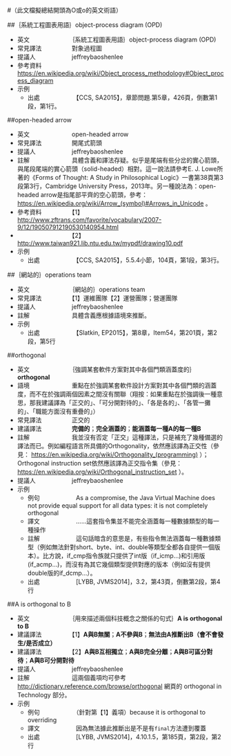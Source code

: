 #（此文檔擬總結開頭為O或o的英文術語）
  
##｛系統工程圖表用語｝object-process diagram (OPD)
* 英文　　　　　　　｛系統工程圖表用語｝object-process diagram (OPD)
* 常見譯法　　　　　對象過程圖
* 提議人　　　　　　jeffreybaoshenlee
* 參考資料　　　　　https://en.wikipedia.org/wiki/Object_process_methodology#Object_process_diagram
* 示例
  * 出處　　　　　　【CCS, SA2015】，章節問題.第5章，426頁，倒數第1段，第1行。

##open-headed arrow
* 英文　　　　　　　open-headed arrow
* 常見譯法　　　　　開尾式箭頭
* 提議人　　　　　　jeffreybaoshenlee
* 註解　　　　　　　具體含義和譯法存疑。似乎是尾端有些分岔的實心箭頭，與尾段尾端的實心箭頭（solid-headed）相對。這一說法請參考E. J. Lowe所著的《Forms of Thought: A Study in Philosophical Logic》一書第38頁第3段第3行，Cambridge University Press，2013年。另一種說法為：open-headed arrow是指尾部平齊的空心箭頭，參考：https://en.wikipedia.org/wiki/Arrow_(symbol)#Arrows_in_Unicode 。
* 參考資料　　　　　【1】http://www.zftrans.com/favorite/vocabulary/2007-9/12/190507912190530140954.html
* 　　　　　　　　　【2】http://www.taiwan921.lib.ntu.edu.tw/mypdf/drawing10.pdf
* 示例
  * 出處　　　　　　【CCS, SA2015】，5.5.4小節，104頁，第1段，第3行。

##｛網站的｝operations team
* 英文　　　　　　　｛網站的｝operations team
* 常見譯法　　　　　【1】運維團隊【2】運營團隊；營運團隊
* 提議人　　　　　　jeffreybaoshenlee
* 註解　　　　　　　具體含義應根據語境來推斷。
* 示例
  * 出處　　　　　　【Slatkin, EP2015】，第8章，Item54，第201頁，第2段，第5行

##orthogonal

* 英文　　　　　　　｛強調某套軟件方案對其中各個門類涵蓋度的｝**orthogonal**
* 語境　　　　　　　重點在於強調某套軟件設計方案對其中各個門類的涵蓋度，而不在於強調兩個因素之間沒有關聯（翔按：如果重點在於強調後一種意思，那我建議譯為「正交的」、「可分開對待的」、「各是各的」、「各管一攤的」、「職能方面沒有重疊的」）
* 常見譯法　　　　　正交的
* 建議譯法　　　　　**完備的**；**完全涵蓋的**；**能涵蓋每一種A的每一種B**
* 註解　　　　　　　我並沒有否定「正交」這種譯法，只是補充了幾種備選的譯法而已。例如編程語言所具備的Orthogonality，依然應該譯為正交性（參見： https://en.wikipedia.org/wiki/Orthogonality_(programming) ）；Orthogonal instruction set依然應該譯為正交指令集（參見： https://en.wikipedia.org/wiki/Orthogonal_instruction_set ）。
* 提議人　　　　　　jeffreybaoshenlee
* 示例
  * 例句　　　　　　As a compromise, the Java Virtual Machine does not provide equal support for all data types: it is not completely orthogonal
  * 譯文　　　　　　……這套指令集並不能完全涵蓋每一種數據類型的每一種操作
  * 註解　　　　　　這句話暗含的意思是，有些指令無法涵蓋每一種數據類型（例如無法針對short、byte、int、double等類型全都各自提供一個版本）。比方說，if_cmp指令族就只提供了int版（if_icmp...)和引用版(if_acmp...)，而沒有為其它幾個類型提供對應的版本（例如沒有提供double版的if_dcmp...）。
  * 出處　　　　　　[LYBB, JVMS2014]，3.2，第43頁，倒數第2段，第4行

##A is orthogonal to B
* 英文　　　　　　　｛用來描述兩個科技概念之關係的句式｝**A is orthogonal to B**
* 建議譯法　　　　　【1】**A與B無關**；**A不參與B**；**無法由A推斷出B（會不會發生/是否成立）**
* 建議譯法　　　　　【2】**A與B互相獨立**；**A與B完全分離**；**A與B可區分對待**；**A與B可分開對待**
* 提議人　　　　　　jeffreybaoshenlee
* 註解　　　　　　　這兩個義項均可參考 http://dictionary.reference.com/browse/orthogonal 網頁的 orthogonal in Technology 部分。
* 示例
  * 例句　　　　　　（針對第【1】義項）because it is orthogonal to overriding
  * 譯文　　　　　　因為無法據此推斷出是不是有```final```方法遭到覆蓋
  * 出處　　　　　　[LYBB, JVMS2014]，4.10.1.5，第185頁，第2段，第2行
